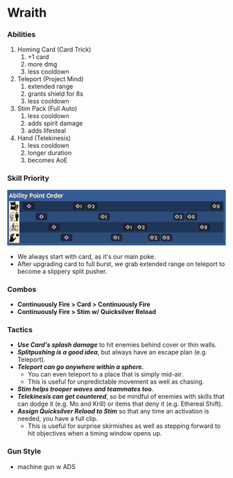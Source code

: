 # Wraith

### Abilities
1. Homing Card (Card Trick)
   1. +1 card
   2. more dmg
   3. less cooldown
2. Teleport (Project Mind)
   1. extended range
   2. grants shield for 8s
   3. less cooldown
3. Stim Pack (Full Auto)
   1. less cooldown
   2. adds spirit damage
   3. adds lifesteal
4. Hand (Telekinesis)
   1. less cooldown
   2. longer duration
   3. becomes AoE
### Skill Priority

<p align="center">
  <img src="wraith-apo.png" alt="logo"/>
</p>

- We always start with card, as it's our main poke.
- After upgrading card to full burst, we grab extended range on teleport to become a slippery split pusher.

### Combos
- **Continuously Fire > Card > Continuously Fire**
- **Continuously Fire > Stim w/ Quicksilver Reload**

### Tactics
- ***Use Card's splash damage*** to hit enemies behind cover or thin walls.
- ***Splitpushing is a good idea***, but always have an escape plan (e.g. Teleport).
- ***Teleport can go anywhere within a sphere.***
  - You can even teleport to a place that is simply mid-air.
  - This is useful for unpredictable movement as well as chasing.
- ***Stim helps trooper waves and teammates too***.
- ***Telekinesis can get countered***, so be mindful of enemies with skills that can dodge it (e.g. Mo and Krill) or items that deny it (e.g. Ethereal Shift).
- ***Assign Quicksilver Reload to Stim*** so that any time an activation is needed, you have a full clip.
  - This is useful for surprise skirmishes as well as stepping forward to hit objectives when a timing window opens up.

### Gun Style
- machine gun w ADS
